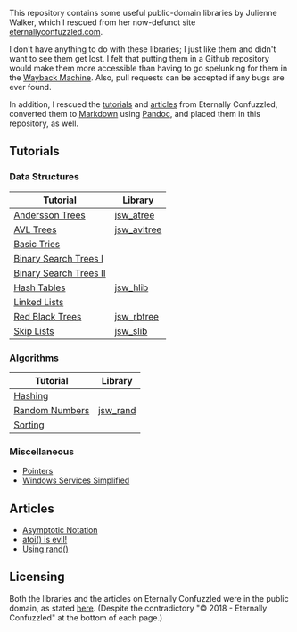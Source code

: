 This repository contains some useful public-domain libraries by
Julienne Walker, which I rescued from her now-defunct site
[eternallyconfuzzled.com][1].

I don't have anything to do with these libraries; I just like them and
didn't want to see them get lost.  I felt that putting them in a
Github repository would make them more accessible than having to go
spelunking for them in the [Wayback Machine][2].  Also, pull requests
can be accepted if any bugs are ever found.

In addition, I rescued the [tutorials](Tutorials) and
[articles](Articles) from Eternally Confuzzled, converted them to
[Markdown][3] using [Pandoc][4], and placed them in this repository,
as well.

## Tutorials

### Data Structures

| Tutorial                           | Library                      |
| ---------------------------------- | ---------------------------- |
| [Andersson Trees][dst-andersson]   | [jsw\_atree](jsw\_atree)     |
| [AVL Trees][dst-avl]               | [jsw\_avltree](jsw\_avltree) |
| [Basic Tries][dst-trie1]           |                              |
| [Binary Search Trees I][dst-bst1]  |                              |
| [Binary Search Trees II][dst-bst2] |                              |
| [Hash Tables][dst-hashtable]       | [jsw\_hlib](jsw\_hlib)       |
| [Linked Lists][dst-linklist]       |                              |
| [Red Black Trees][dst-rbtree]      | [jsw\_rbtree](jsw\_rbtree)   |
| [Skip Lists][dst-skip]             | [jsw\_slib](jsw\_slib)       |

### Algorithms

| Tutorial                           | Library                      |
| ---------------------------------- | ---------------------------- |
| [Hashing][alg-hashing]             |                              |
| [Random Numbers][alg-rand]         | [jsw\_rand](jsw\_rand)       |
| [Sorting][alg-sorting]             |                              |

### Miscellaneous

* [Pointers][msc-pointers]
* [Windows Services Simplified][msc-winservice]

## Articles

* [Asymptotic Notation][art-bigo]
* [atoi() is evil!][art-atoi]
* [Using rand()][art-rand]

## Licensing

Both the libraries and the articles on Eternally Confuzzled were in
the public domain, as stated [here][1].  (Despite the contradictory
"© 2018 - Eternally Confuzzled" at the bottom of each page.)

[1]: https://web.archive.org/web/20180225130248/http://www.eternallyconfuzzled.com/jsw_home.aspx
[2]: https://en.wikipedia.org/wiki/Wayback_Machine
[3]: https://github.github.com/gfm/
[4]: https://pandoc.org/

[dst-avl]: Tutorials/jsw_tut_avl.md
[dst-andersson]: Tutorials/jsw_tut_andersson.md
[dst-trie1]: Tutorials/jsw_tut_trie1.md
[dst-bst1]: Tutorials/jsw_tut_bst1.md
[dst-bst2]: Tutorials/jsw_tut_bst2.md
[dst-hashtable]: Tutorials/jsw_tut_hashtable.md
[dst-linklist]: Tutorials/jsw_tut_linklist.md
[dst-rbtree]: Tutorials/jsw_tut_rbtree.md
[dst-skip]: Tutorials/jsw_tut_skip.md
[alg-hashing]: Tutorials/jsw_tut_hashing.md
[alg-rand]: Tutorials/jsw_tut_rand.md
[alg-sorting]: Tutorials/jsw_tut_sorting.md
[msc-pointers]: Tutorials/jsw_tut_pointers.md
[msc-winservice]: Tutorials/jsw_tut_winservice.md
[art-bigo]: Articles/jsw_art_bigo.md
[art-rand]: Articles/jsw_art_rand.md
[art-atoi]: Articles/jsw_art_atoi.md
